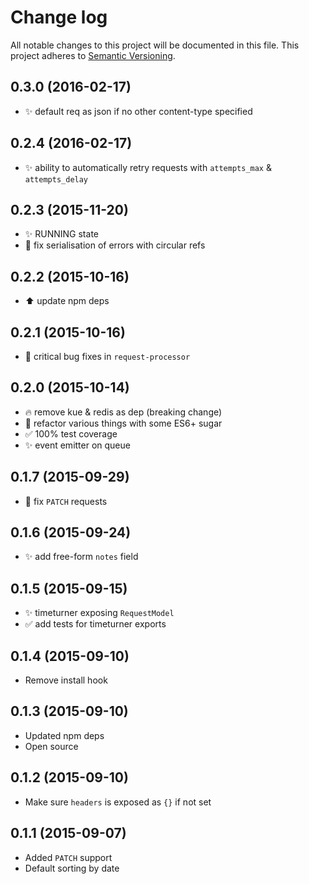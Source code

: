 # Change log

All notable changes to this project will be documented in this file.
This project adheres to [Semantic Versioning](http://semver.org/).


## 0.3.0 (2016-02-17)

* :sparkles: default req as json if no other content-type specified


## 0.2.4 (2016-02-17)

* :sparkles: ability to automatically retry requests with `attempts_max` & `attempts_delay`


## 0.2.3 (2015-11-20)

* :sparkles: RUNNING state
* :bug: fix serialisation of errors with circular refs


## 0.2.2 (2015-10-16)

* :arrow_up: update npm deps


## 0.2.1 (2015-10-16)

* :bug: critical bug fixes in `request-processor`


## 0.2.0 (2015-10-14)

* :fire: remove kue & redis as dep (breaking change)
* :art: refactor various things with some ES6+ sugar
* :white_check_mark: 100% test coverage
* :sparkles: event emitter on queue


## 0.1.7 (2015-09-29)

* :bug: fix `PATCH` requests


## 0.1.6 (2015-09-24)

* :sparkles: add free-form `notes` field


## 0.1.5 (2015-09-15)

* :sparkles: timeturner exposing `RequestModel`
* :white_check_mark: add tests for timeturner exports


## 0.1.4 (2015-09-10)

* Remove install hook


## 0.1.3 (2015-09-10)

* Updated npm deps
* Open source


## 0.1.2 (2015-09-10)

* Make sure `headers` is exposed as `{}` if not set


## 0.1.1 (2015-09-07)

* Added `PATCH` support
* Default sorting by date
